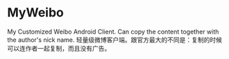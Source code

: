 MyWeibo
=======

My Customized Weibo Android Client. Can copy the content together with the author's nick name.
轻量级微博客户端。跟官方最大的不同是：复制的时候可以连作者一起复制，而且没有广告。
